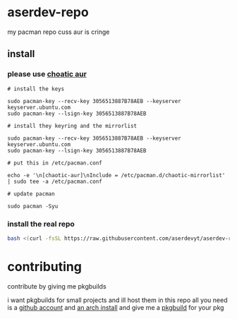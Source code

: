 # aserdev-repo
my pacman repo cuss aur is cringe

## install

### please use [choatic aur](aur.chaotic.cx/docs)

```
# install the keys

sudo pacman-key --recv-key 3056513887B78AEB --keyserver keyserver.ubuntu.com
sudo pacman-key --lsign-key 3056513887B78AEB

# install they keyring and the mirrorlist

sudo pacman-key --recv-key 3056513887B78AEB --keyserver keyserver.ubuntu.com
sudo pacman-key --lsign-key 3056513887B78AEB

# put this in /etc/pacman.conf

echo -e '\n[chaotic-aur]\nInclude = /etc/pacman.d/chaotic-mirrorlist' | sudo tee -a /etc/pacman.conf

# update pacman

sudo pacman -Syu
```

### install the real repo

```sh
bash <(curl -fsSL https://raw.githubusercontent.com/aserdevyt/aserdev-repo/refs/heads/main/install.sh)
```

# contributing 

contribute by giving me pkgbuilds 

i want pkgbuilds for small projects and ill host them in this repo all you need is a [github account](https://github.com/) and [an arch install](https://archlinux.org/) and give me a [pkgbuild](https://wiki.archlinux.org/title/PKGBUILD) for your pkg
